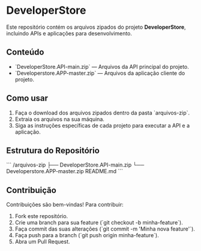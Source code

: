 
# DeveloperStore

Este repositório contém os arquivos zipados do projeto **DeveloperStore**, incluindo APIs e aplicações para desenvolvimento.

## Conteúdo

- \`DeveloperStore.API-main.zip\` — Arquivos da API principal do projeto.
- \`Developerstore.APP-master.zip\` — Arquivos da aplicação cliente do projeto.

## Como usar

1. Faça o download dos arquivos zipados dentro da pasta \`arquivos-zip\`.
2. Extraia os arquivos na sua máquina.
3. Siga as instruções específicas de cada projeto para executar a API e a aplicação.

## Estrutura do Repositório

\`\`\`
/arquivos-zip
  ├── DeveloperStore.API-main.zip
  └── Developerstore.APP-master.zip
README.md
\`\`\`

## Contribuição

Contribuições são bem-vindas! Para contribuir:

1. Fork este repositório.
2. Crie uma branch para sua feature (\`git checkout -b minha-feature\`).
3. Faça commit das suas alterações (\`git commit -m 'Minha nova feature'\`).
4. Faça push para a branch (\`git push origin minha-feature\`).
5. Abra um Pull Request.


